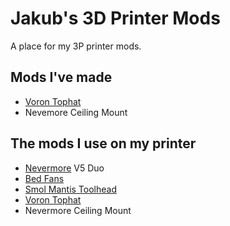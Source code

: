 # Jakub's 3D Printer Mods

A place for my 3P printer mods.

## Mods I've made

- [Voron Tophat](https://github.com/jakub874/Jakub3DPrinterMods/tree/main/Tophat)
- Nevemore Ceiling Mount

## The mods I use on my printer
- [Nevermore](https://github.com/nevermore3d/Nevermore_Micro) V5 Duo
- [Bed Fans](https://github.com/VoronDesign/VoronUsers/tree/master/printer_mods/Ellis/Bed_Fans)
- [Smol Mantis Toolhead](https://github.com/sporkus/smol_mantis)
- [Voron Tophat](https://github.com/jakub874/Jakub3DPrinterMods/tree/main/Tophat)
- Nevermore Ceiling Mount
